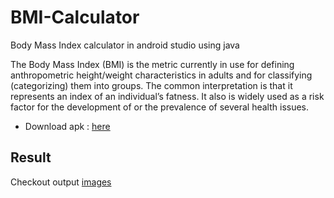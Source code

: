 # BMI-Calculator
Body Mass Index calculator in android studio using java

The Body Mass Index (BMI) is the metric currently in use for defining anthropometric height/weight 
characteristics in adults and for classifying (categorizing) them into groups. The common interpretation 
is that it represents an index of an individual’s fatness. It also is widely used as a risk factor for the 
development of or the prevalence of several health issues.


- Download apk : [here](https://drive.google.com/file/d/1IDHF9rDUoiiy4JkHY55bMWI0XKJJYCmu/view)

## Result

Checkout output [images](https://github.com/karthikraj15/BMI-Calculator/tree/master/Output)
